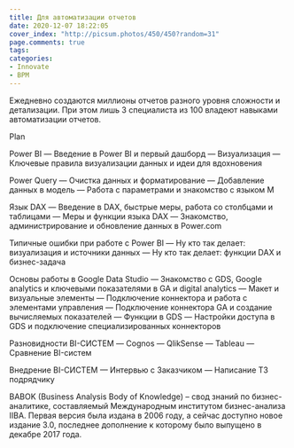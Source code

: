 ```yaml
---
title: Для автоматизации отчетов
date: 2020-12-07 18:22:05
cover_index: "http://picsum.photos/450/450?random=31"
page.comments: true
tags:
categories:
- Innovate
- BPM
---
```


Ежедневно создаются миллионы отчетов разного уровня сложности и детализации. При этом лишь 3 специалиста из 100 владеют навыками автоматизации отчетов.

<!-- more -->

Plan

Power BI
— Введение в Power BI и первый дашборд
— Визуализация
— Ключевые правила визуализации данных и идеи для вдохновения

Power Query
— Очистка данных и форматирование
— Добавление данных в модель
— Работа с параметрами и знакомство с языком М

Язык DAX
— Введение в DAX, быстрые меры, работа со столбцами и таблицами
— Меры и функции языка DAX
— Знакомство, администрирование и обновление данных в Power.com

Типичные ошибки при работе с Power BI
— Ну кто так делает: визуализация и источники данных
— Ну кто так делает: функции DAX и бизнес-задача

Основы работы в Google Data Studio
— Знакомство с GDS, Google analytics и ключевыми показателями в GA и digital analytics
— Макет и визуальные элементы
— Подключение коннектора и работа с элементами управления
— Подключение коннектора GA и создание вычисляемых показателей
— Функции в GDS
— Настройки доступа в GDS и подключение специализированных коннекторов

Разновидности BI-СИСТЕМ
— Cognos
— QlikSense
— Tableau
— Сравнение BI-систем

Внедрение BI-СИСТЕМ
— Интервью с Заказчиком
— Написание ТЗ подрядчику


BABOK (Business Analysis Body of Knowledge) – свод знаний по бизнес-аналитике, составляемый Международным институтом бизнес-анализа IIBA. Первая версия была издана в 2006 году, а сейчас доступно новое издание 3.0, последнее дополнение к которому было выпущено в декабре 2017 года.
